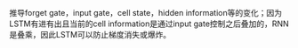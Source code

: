 推导forget gate，input gate，cell state，hidden information等的变化；因为LSTM有进有出且当前的cell information是通过input gate控制之后叠加的，RNN是叠乘，因此LSTM可以防止梯度消失或爆炸。